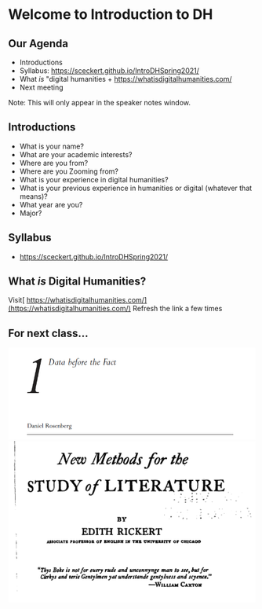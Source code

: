# Welcome to Introduction to DH



## Our Agenda

- Introductions
- Syllabus: https://sceckert.github.io/IntroDHSpring2021/
- What *is* "digital humanities + https://whatisdigitalhumanities.com/
- Next meeting

Note: This will only appear in the speaker notes window.



## Introductions

- What is your name?
- What are your academic interests?
- Where are you from?
- Where are you Zooming from?
- What is your experience in digital humanities?
- What is your previous experience in humanities or digital (whatever that means)?
- What year are you?
- Major?



## Syllabus

- https://sceckert.github.io/IntroDHSpring2021/



## What *is* Digital Humanities?

Visit[ https://whatisdigitalhumanities.com/](https://whatisdigitalhumanities.com/) 
Refresh the link a few times



## For next class...

![image](../images/rosenberg.png)
![image](../images/rickert.png)
						
